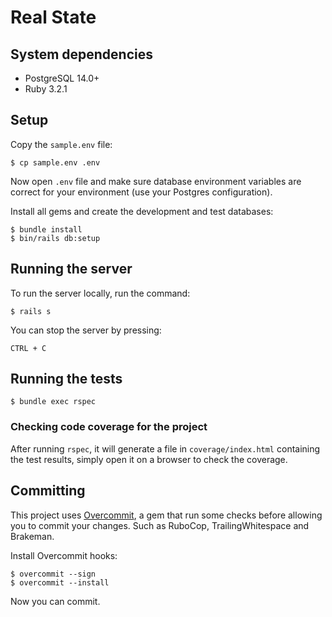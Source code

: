 # Real State

## System dependencies

* PostgreSQL 14.0+
* Ruby 3.2.1

## Setup

Copy the `sample.env` file:

```
$ cp sample.env .env
```

Now open `.env` file and make sure database environment variables are correct for your environment (use your Postgres configuration).

Install all gems and create the development and test databases:

```
$ bundle install
$ bin/rails db:setup
```

## Running the server

To run the server locally, run the command:

```
$ rails s
```

You can stop the server by pressing:

```
CTRL + C
```

## Running the tests

```
$ bundle exec rspec
```

### Checking code coverage for the project

After running `rspec`, it will generate a file in `coverage/index.html` containing the test results,
simply open it on a browser to check the coverage.

## Committing

This project uses [Overcommit](https://github.com/sds/overcommit), a gem that run some checks before allowing you to commit your changes.
Such as RuboCop, TrailingWhitespace and Brakeman.

Install Overcommit hooks:

```
$ overcommit --sign
$ overcommit --install
```

Now you can commit.
